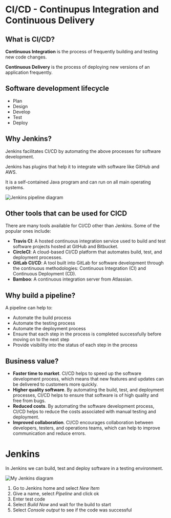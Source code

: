 # CI/CD - Continupus Integration and Continuous Delivery

## What is CI/CD?
**Continuous Integration** is the process of frequently building and testing new code changes.

**Continuous Delivery** is the process of deploying new versions of an application frequently.

## Software development lifecycle
- Plan
- Design
- Develop
- Test
- Deploy

## Why Jenkins?
Jenkins facilitates CI/CD by automating the above processes for software development.

Jenkins has plugins that help it to integrate with software like GitHub and AWS.

It is a self-contained Java program and can run on all main operating systems.

![Jenkins pipeline diagram](https://i.imgur.com/LayMK6i.png)


## Other tools that can be used for CICD
There are many tools available for CI/CD other than Jenkins. Some of the popular ones include:

- **Travis CI**: A hosted continuous integration service used to build and test software projects hosted at GitHub and Bitbucket.
- **CircleCI**: A cloud-based CI/CD platform that automates build, test, and deployment processes.
- **GitLab CI/CD**: A tool built into GitLab for software development through the continuous methodologies: Continuous Integration (CI) and Continuous Deployment (CD).
- **Bamboo**: A continuous integration server from Atlassian.

## Why build a pipeline?
A pipeline can help to:

- Automate the build process
- Automate the testing process
- Automate the deployment process
- Ensure that each step in the process is completed successfully before moving on to the next step
- Provide visibility into the status of each step in the process

## Business value?
- **Faster time to market**. CI/CD helps to speed up the software development process, which means that new features and updates can be delivered to customers more quickly.
- **Higher quality software**. By automating the build, test, and deployment processes, CI/CD helps to ensure that software is of high quality and free from bugs.
- **Reduced costs**. By automating the software development process, CI/CD helps to reduce the costs associated with manual testing and deployment.
- **Improved collaboration**. CI/CD encourages collaboration between developers, testers, and operations teams, which can help to improve communication and reduce errors.


# Jenkins
In Jenkins we can build, test and deploy software in a testing environment.

![My Jenkins diagram](https://i.imgur.com/pO7TtlX.png)

1. Go to Jenkins home and select *New Item*
2. Give a name, select *Pipeline* and click ok
3. Enter test code
4. Select *Build Now* and wait for the build to start
5. Select *Console output* to see if the code was successful